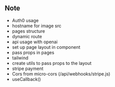 ## Note

-   Auth0 usage
-   hostname for image src
-   pages structure
-   dynamic route
-   api usage with openai
-   set up page layout in component
-   pass props in pages
-   tailwind
-   create utils to pass props to the layout
-   stripe payment
-   Cors from micro-cors (/api/webhooks/stripe.js)
-   useCallback()
